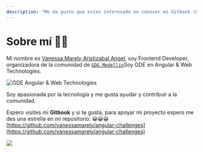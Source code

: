 ```yaml
---
description: "Me da gusto que estes interesado en conocer mi Gitbook \U0001F44D"
---
```


# Sobre mí 👩‍💻

Mi nombre es [Vanessa Marely Aristizabal Angel](https://twitter.com/vanessamarely), soy Frontend Developer, organizadora de la comunidad de [`GDG Medellín`](https://twitter.com/gdgmed)Soy GDE en Angular & Web Technologies.

![                   GDE Angular &amp; Web Technologies](.gitbook/assets/fotogde%20%281%29.png)

Soy apasionada por la tecnología y me gusta ayudar y contribuir a la comunidad.

Espero visites mi **Gitbook** y si te gusta, para apoyar mi proyecto espero me des una estrella en mi repositorio:  😀😀😀[https://github.com/vanessamarely/angular-challenges](https://github.com/vanessamarely/angular-challenges)

![](.gitbook/assets/vanessa2.png)

